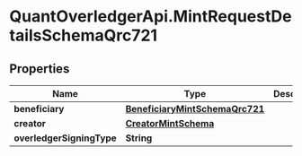# QuantOverledgerApi.MintRequestDetailsSchemaQrc721

## Properties

Name | Type | Description | Notes
------------ | ------------- | ------------- | -------------
**beneficiary** | [**BeneficiaryMintSchemaQrc721**](BeneficiaryMintSchemaQrc721.md) |  | [optional] 
**creator** | [**CreatorMintSchema**](CreatorMintSchema.md) |  | [optional] 
**overledgerSigningType** | **String** |  | [optional] 


